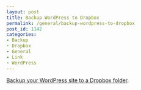 ```yaml
---
layout: post
title: Backup WordPress to Dropbox
permalink: /general/backup-wordpress-to-dropbox
post_id: 1142
categories:
- Backup
- Dropbox
- General
- Link
- WordPress
---
```


[Backup your WordPress site to a Dropbox folder](http://wordpress.org/plugins/wordpress-backup-to-dropbox/).
